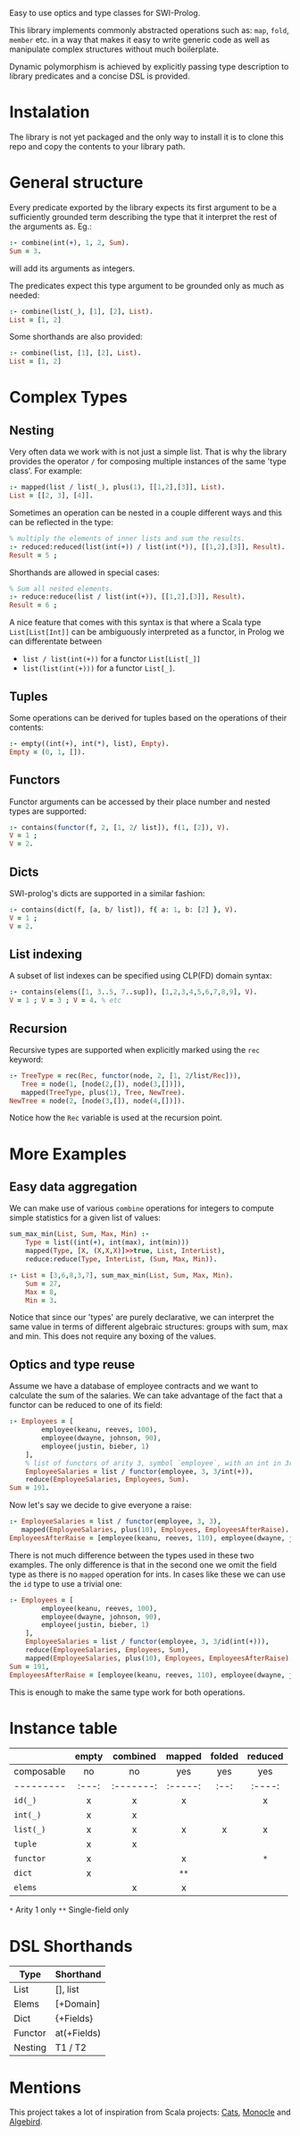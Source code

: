 Easy to use optics and type classes for SWI-Prolog.

This library implements commonly abstracted operations such as:
`map`, `fold`, `member` etc. in a way that makes it easy to write
generic code as well as manipulate complex structures without much
boilerplate.

Dynamic polymorphism is achieved by explicitly passing type description
to library predicates and a concise DSL is provided.

# Instalation

The library is not yet packaged and the only way to install it is to
clone this repo and copy the contents to your library path.

# General structure

Every predicate exported by the library expects its first argument to be
a sufficiently grounded term describing the type that it
interpret the rest of the arguments as. Eg.:

```prolog
:- combine(int(+), 1, 2, Sum).
Sum = 3.
```

will add its arguments as integers.

The predicates expect this type argument to be grounded only as much as needed:

```prolog
:- combine(list(_), [1], [2], List).
List = [1, 2]
```

Some shorthands are also provided:

```prolog
:- combine(list, [1], [2], List).
List = [1, 2]
```

# Complex Types

## Nesting

Very often data we work with is not just a simple list. That is why the library provides
the operator `/` for composing multiple instances of the same 'type class'. For example:

```prolog
:- mapped(list / list(_), plus(1), [[1,2],[3]], List).
List = [[2, 3], [4]].
```

Sometimes an operation can be nested in a couple different ways and this can be reflected
in the type:

```prolog
% multiply the elements of inner lists and sum the results.
:- reduced:reduced(list(int(+)) / list(int(*)), [[1,2],[3]], Result).
Result = 5 ;
```

Shorthands are allowed in special cases:

```prolog
% Sum all nested elements.
:- reduce:reduce(list / list(int(+)), [[1,2],[3]], Result).
Result = 6 ;
```

A nice feature that comes with this syntax is that where a Scala type `List[List[Int]]`
can be ambiguously interpreted as a functor, in Prolog we can differentate between

- `list / list(int(+))` for a functor `List[List[_]]`
- `list(list(int(+)))` for a functor `List[_]`.

## Tuples

Some operations can be derived for tuples based on the operations of their contents:

```prolog
:- empty((int(+), int(*), list), Empty).
Empty = (0, 1, []).
```

## Functors

Functor arguments can be accessed by their place number and nested types are supported:
```prolog 
:- contains(functor(f, 2, [1, 2/ list]), f(1, [2]), V).
V = 1 ;
V = 2.
```

## Dicts

SWI-prolog's dicts are supported in a similar fashion:
```prolog 
:- contains(dict(f, [a, b/ list]), f{ a: 1, b: [2] }, V).
V = 1 ;
V = 2.
``` 

## List indexing
A subset of list indexes can be specified using CLP(FD) domain syntax:
```prolog 
:- contains(elems([1, 3..5, 7..sup]), [1,2,3,4,5,6,7,8,9], V).
V = 1 ; V = 3 ; V = 4. % etc
``` 

## Recursion
Recursive types are supported when explicitly marked using the `rec` keyword:
```prolog
:- TreeType = rec(Rec, functor(node, 2, [1, 2/list/Rec])),
   Tree = node(1, [node(2,[]), node(3,[])]),
   mapped(TreeType, plus(1), Tree, NewTree).
NewTree = node(2, [node(3,[]), node(4,[])]).
```
Notice how the `Rec` variable is used at the recursion point.

# More Examples

## Easy data aggregation

We can make use of various `combine` operations for integers to compute simple
statistics for a given list of values:

```prolog
sum_max_min(List, Sum, Max, Min) :-
    Type = list((int(+), int(max), int(min)))
    mapped(Type, [X, (X,X,X)]>>true, List, InterList),
    reduce:reduce(Type, InterList, (Sum, Max, Min)).

:- List = [3,6,8,3,7], sum_max_min(List, Sum, Max, Min).
    Sum = 27,
    Max = 8,
    Min = 3.
```

Notice that since our 'types' are purely declarative, 
we can interpret the same value in terms of different algebraic structures: 
groups with sum, max and min.  This does not require any boxing of the values.

## Optics and type reuse

Assume we have a database of employee contracts and we want to calculate
the sum of the salaries.
We can take advantage of the fact that a functor can be reduced to one of its field:

```prolog
:- Employees = [
        employee(keanu, reeves, 100),
        employee(dwayne, johnson, 90),
        employee(justin, bieber, 1)
    ],
    % list of functors of arity 3, symbol `employee`, with an int in 3rd position
    EmployeeSalaries = list / functor(employee, 3, 3/int(+)),
    reduce(EmployeeSalaries, Employees, Sum).
Sum = 191.
```

Now let's say we decide to give everyone a raise:

```prolog
:- EmployeeSalaries = list / functor(employee, 3, 3),
   mapped(EmployeeSalaries, plus(10), Employees, EmployeesAfterRaise).
EmployeesAfterRaise = [employee(keanu, reeves, 110), employee(dwayne, johnson, 100), employee(justin, bieber, 11)]
```

There is not much difference between the types used in these two examples.
The only difference is that in the second one we omit the field type as there is no
`mapped` operation for ints. In cases like these we can use the `id` type to use a trivial one:

```prolog
:- Employees = [
        employee(keanu, reeves, 100),
        employee(dwayne, johnson, 90),
        employee(justin, bieber, 1)
    ],
    EmployeeSalaries = list / functor(employee, 3, 3/id(int(+))),
    reduce(EmployeeSalaries, Employees, Sum),
    mapped(EmployeeSalaries, plus(10), Employees, EmployeesAfterRaise).
Sum = 191,
EmployeesAfterRaise = [employee(keanu, reeves, 110), employee(dwayne, johnson, 100), employee(justin, bieber, 11)]
```

This is enough to make the same type work for both operations.

# Instance table

|            | empty | combined  | mapped  | folded | reduced |
| ---------- | :---: | :-------: | :-----: | :----: | :-----: |
| composable |  no   |    no     |   yes   |  yes   |   yes   |
| ---------  | :---: | :-------: | :-----: |  :--:  | :----:  |
| `id(_)`    |   x   |     x     |    x    |        |    x    |
| `int(_)`   |   x   |     x     |         |        |         |
| `list(_)`  |   x   |     x     |    x    |   x    |    x    |
| `tuple`    |   x   |     x     |         |        |         |
| `functor`  |   x   |           |    x    |        |   `*`   |
| `dict`     |   x   |           |   `**`  |        |         |
| `elems`    |       |     x     |    x    |        |         |

`*` Arity 1 only
`**` Single-field only

# DSL Shorthands

| Type    | Shorthand   |
| ------- | ----------- |
| List    | [], list    |
| Elems   | [+Domain]   |
| Dict    | {+Fields}   |
| Functor | at(+Fields) |
| Nesting | T1 / T2     |

# Mentions

This project takes a lot of inspiration from Scala projects:
[Cats](https://github.com/typelevel/cats),
[Monocle](https://github.com/julien-truffaut/Monocle) and
[Algebird](https://github.com/twitter/algebird).
